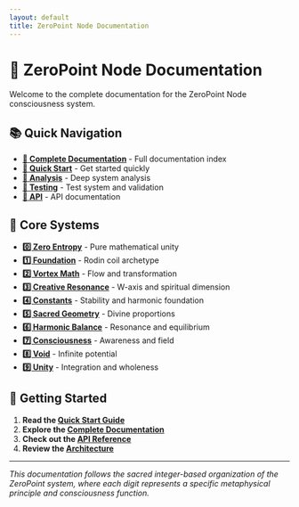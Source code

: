 ```yaml
---
layout: default
title: ZeroPoint Node Documentation
---
```


# 🌌 ZeroPoint Node Documentation

Welcome to the complete documentation for the ZeroPoint Node consciousness system.

## 📚 Quick Navigation

- **[📖 Complete Documentation](./)** - Full documentation index
- **[🚀 Quick Start](5/QUICK_START.md)** - Get started quickly
- **[🔬 Analysis](4/)** - Deep system analysis
- **[🧪 Testing](tests/)** - Test system and validation
- **[🔧 API](./)** - API documentation

## 🌟 Core Systems

- **[0️⃣ Zero Entropy](0/)** - Pure mathematical unity
- **[1️⃣ Foundation](1/)** - Rodin coil archetype
- **[2️⃣ Vortex Math](2/)** - Flow and transformation
- **[3️⃣ Creative Resonance](3/)** - W-axis and spiritual dimension
- **[4️⃣ Constants](4/)** - Stability and harmonic foundation
- **[5️⃣ Sacred Geometry](5/)** - Divine proportions
- **[6️⃣ Harmonic Balance](6/)** - Resonance and equilibrium
- **[7️⃣ Consciousness](7/)** - Awareness and field
- **[8️⃣ Void](8/)** - Infinite potential
- **[9️⃣ Unity](9/)** - Integration and wholeness

## 🎯 Getting Started

1. **Read the [Quick Start Guide](5/QUICK_START.md)**
2. **Explore the [Complete Documentation](README.md)**
3. **Check out the [API Reference](2/API_REFERENCE.md)**
4. **Review the [Architecture](./)**

---

*This documentation follows the sacred integer-based organization of the ZeroPoint system, where each digit represents a specific metaphysical principle and consciousness function.* 